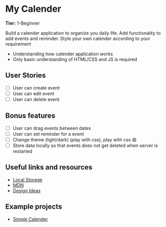 # My Calender

**Tier:** 1-Beginner

Build a calender application to organize you daily life. Add functionality to add events and reminder.
Style your own calender according to your requirement

- Understanding how calender application works
- Only basic understanding of HTML/CSS and JS is required

## User Stories

- [ ] User can create event
- [ ] User can edit event
- [ ] User can delete event

## Bonus features

- [ ] User can drag events between dates
- [ ] User can set reminder for a event
- [ ] Change theme (light/dark) (play with css), play with css 😄
- [ ] Store data locally so that events does not get deleted when server is restarted

## Useful links and resources

- [Local Storage](https://blog.logrocket.com/the-complete-guide-to-using-localstorage-in-javascript-apps-ba44edb53a36/)
- [MDN](https://developer.mozilla.org/en-US/)
- [Design Ideas](https://dribbble.com/tags/calendar)

## Example projects

- [Simple Calender](https://medium.com/@nitinpatel_20236/challenge-of-building-a-calendar-with-pure-javascript-a86f1303267d)

